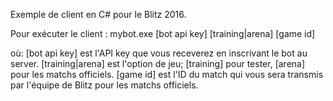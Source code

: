Exemple de client en C# pour le Blitz 2016.

Pour exécuter le client :
mybot.exe [bot api key] [training|arena] [game id]

où:
[bot api key] est l'API key que vous receverez en inscrivant le bot au server.
[training|arena] est l'option de jeu; [training] pour tester, [arena] pour les matchs officiels.
[game id] est l'ID du match qui vous sera transmis par l'équipe de Blitz pour les matchs officiels.